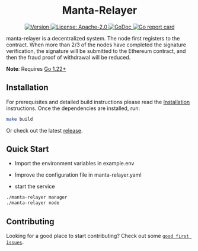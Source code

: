 <!--
parent:
  order: false
-->

<div align="center">
  <h1> Manta-Relayer </h1>
</div>

<div align="center">
  <a href="https://github.com/eniac-x-labs/manta-relayer/releases/latest">
    <img alt="Version" src="https://img.shields.io/github/tag/eniac-x-labs/manta-relayer.svg" />
  </a>
  <a href="https://github.com/eniac-x-labs/manta-relayer/blob/main/LICENSE">
    <img alt="License: Apache-2.0" src="https://img.shields.io/github/license/eniac-x-labs/manta-relayer.svg" />
  </a>
  <a href="https://pkg.go.dev/github.com/eniac-x-labs/manta-relayer">
    <img alt="GoDoc" src="https://godoc.org/github.com/eniac-x-labs/manta-relayer?status.svg" />
  </a>
  <a href="https://goreportcard.com/report/github.com/eniac-x-labs/manta-relayer">
    <img alt="Go report card" src="https://goreportcard.com/badge/github.com/eniac-x-labs/manta-relayer"/>
  </a>
</div>

manta-relayer is a decentralized system. The node first registers to the contract.
When more than 2/3 of the nodes have completed the signature verification, 
the signature will be submitted to the Ethereum contract, and then the fraud proof of withdrawal will be reduced.

**Note**: Requires [Go 1.22+](https://golang.org/dl/)

## Installation

For prerequisites and detailed build instructions please read the [Installation](https://github.com/eniac-x-labs/dapplink/) instructions. Once the dependencies are installed, run:

```bash
make build
```

Or check out the latest [release](https://github.com/eniac-x-labs/finality-node).

## Quick Start

* Import the environment variables in example.env

* Improve the configuration file in manta-relayer.yaml

* start the service
```bash
./manta-relayer manager
./manta-relayer node
```

## Contributing

Looking for a good place to start contributing? Check out some [`good first issues`](https://github.com/eniac-x-labs/finality-node/issues?q=is%3Aopen+is%3Aissue+label%3A%22good+first+issue%22).
